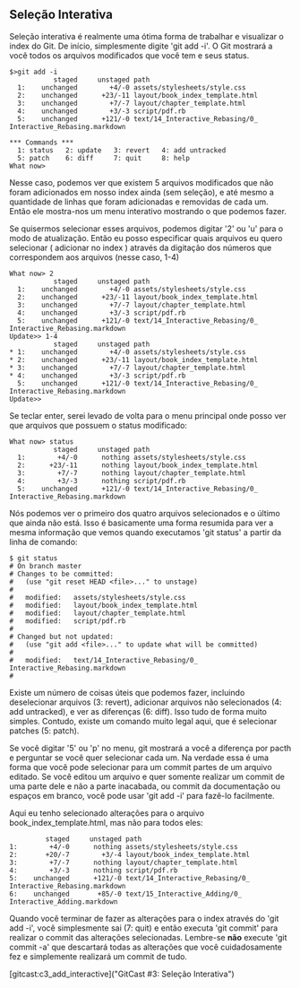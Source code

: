 ﻿## Seleção Interativa ##

Seleção interativa é realmente uma ótima forma de trabalhar e visualizar o index
do Git. De início, simplesmente digite 'git add -i'. O Git mostrará a você 
todos os arquivos modificados que você tem e seus status.

	$>git add -i
	           staged     unstaged path
	  1:    unchanged        +4/-0 assets/stylesheets/style.css
	  2:    unchanged      +23/-11 layout/book_index_template.html
	  3:    unchanged        +7/-7 layout/chapter_template.html
	  4:    unchanged        +3/-3 script/pdf.rb
	  5:    unchanged      +121/-0 text/14_Interactive_Rebasing/0_ Interactive_Rebasing.markdown

	*** Commands ***
	  1: status	  2: update	  3: revert	  4: add untracked
	  5: patch	  6: diff	  7: quit	  8: help
	What now> 

Nesse caso, podemos ver que existem 5 arquivos modificados que não foram 
adicionados em nosso index ainda (sem seleção), e até mesmo a quantidade de 
linhas que foram adicionadas e removidas de cada um. Então ele mostra-nos um
menu interativo mostrando o que podemos fazer.

Se quisermos selecionar esses arquivos, podemos digitar '2' ou 'u' para o modo
de atualização. Então eu posso especificar quais arquivos eu quero selecionar
( adicionar no index ) através da digitação dos números que correspondem aos
arquivos (nesse caso, 1-4)

	What now> 2
	           staged     unstaged path
	  1:    unchanged        +4/-0 assets/stylesheets/style.css
	  2:    unchanged      +23/-11 layout/book_index_template.html
	  3:    unchanged        +7/-7 layout/chapter_template.html
	  4:    unchanged        +3/-3 script/pdf.rb
	  5:    unchanged      +121/-0 text/14_Interactive_Rebasing/0_ Interactive_Rebasing.markdown
	Update>> 1-4
	           staged     unstaged path
	* 1:    unchanged        +4/-0 assets/stylesheets/style.css
	* 2:    unchanged      +23/-11 layout/book_index_template.html
	* 3:    unchanged        +7/-7 layout/chapter_template.html
	* 4:    unchanged        +3/-3 script/pdf.rb
	  5:    unchanged      +121/-0 text/14_Interactive_Rebasing/0_ Interactive_Rebasing.markdown
	Update>> 

Se teclar enter, serei levado de volta para o menu principal onde posso ver
que arquivos que possuem o status modificado:    

	What now> status
	           staged     unstaged path
	  1:        +4/-0      nothing assets/stylesheets/style.css
	  2:      +23/-11      nothing layout/book_index_template.html
	  3:        +7/-7      nothing layout/chapter_template.html
	  4:        +3/-3      nothing script/pdf.rb
	  5:    unchanged      +121/-0 text/14_Interactive_Rebasing/0_ Interactive_Rebasing.markdown

Nós podemos ver o primeiro dos quatro arquivos selecionados e o último que 
ainda não está. Isso é basicamente uma forma resumida para ver a mesma 
informação que vemos quando executamos 'git status' a partir da linha de comando:

	$ git status
	# On branch master
	# Changes to be committed:
	#   (use "git reset HEAD <file>..." to unstage)
	#
	#	modified:   assets/stylesheets/style.css
	#	modified:   layout/book_index_template.html
	#	modified:   layout/chapter_template.html
	#	modified:   script/pdf.rb
	#
	# Changed but not updated:
	#   (use "git add <file>..." to update what will be committed)
	#
	#	modified:   text/14_Interactive_Rebasing/0_ Interactive_Rebasing.markdown
	#

Existe um número de coisas úteis que podemos fazer, incluindo deselecionar 
arquivos (3: revert), adicionar arquivos não selecionados (4: add untracked), 
e ver as diferenças (6: diff). Isso tudo de forma muito simples. Contudo, 
existe um comando muito legal aqui, que é selecionar patches (5: patch).

Se você digitar '5' ou 'p' no menu, git mostrará a você a diferença por pacth
e perguntar se você quer selecionar cada um. Na verdade essa é uma 
forma que você pode selecionar para um commit partes de um arquivo editado. Se
você editou um arquivo e quer somente realizar um commit de uma parte dele e 
não a parte inacabada, ou commit da documentação ou espaços em branco, você 
pode usar 'git add -i' para fazê-lo facilmente.

Aqui eu tenho selecionado alterações para o arquivo book_index_template.html, 
mas não para todos eles:

	         staged     unstaged path
	1:        +4/-0      nothing assets/stylesheets/style.css
	2:       +20/-7        +3/-4 layout/book_index_template.html
	3:        +7/-7      nothing layout/chapter_template.html
	4:        +3/-3      nothing script/pdf.rb
	5:    unchanged      +121/-0 text/14_Interactive_Rebasing/0_ Interactive_Rebasing.markdown
	6:    unchanged       +85/-0 text/15_Interactive_Adding/0_ Interactive_Adding.markdown

Quando você terminar de fazer as alterações para o index através do 
'git add -i', você simplesmente sai (7: quit) e então executa 'git commit' para
realizar o commit das alterações selecionadas. Lembre-se **não** execute 
'git commit -a' que descartará todas as alterações que você cuidadosamente fez
e simplemente realizará um commit de tudo.

[gitcast:c3_add_interactive]("GitCast #3: Seleção Interativa")
